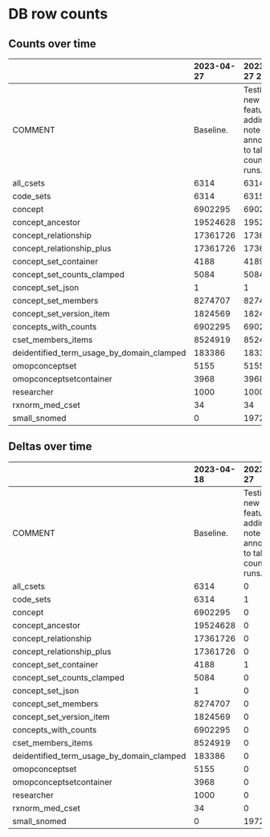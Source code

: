 # DB row counts
## Counts over time
|                                           | 2023-04-27   | 2023-04-27 2                                                         | 2023-05-02    |
|:------------------------------------------|:-------------|:---------------------------------------------------------------------|:--------------|
| COMMENT                                   | Baseline.    | Testing new feature of adding note annotations to table counts runs. | Did a backup. |
| all_csets                                 | 6314         | 6314                                                                 | 6314          |
| code_sets                                 | 6314         | 6315                                                                 | 6315          |
| concept                                   | 6902295      | 6902295                                                              | 6902295       |
| concept_ancestor                          | 19524628     | 19524628                                                             | 19524628      |
| concept_relationship                      | 17361726     | 17361726                                                             | 17361726      |
| concept_relationship_plus                 | 17361726     | 17361726                                                             | 17361726      |
| concept_set_container                     | 4188         | 4189                                                                 | 4189          |
| concept_set_counts_clamped                | 5084         | 5084                                                                 | 5084          |
| concept_set_json                          | 1            | 1                                                                    | 1             |
| concept_set_members                       | 8274707      | 8274707                                                              | 8274707       |
| concept_set_version_item                  | 1824569      | 1824569                                                              | 1824569       |
| concepts_with_counts                      | 6902295      | 6902295                                                              | 6902295       |
| cset_members_items                        | 8524919      | 8524919                                                              | 8524919       |
| deidentified_term_usage_by_domain_clamped | 183386       | 183386                                                               | 183386        |
| omopconceptset                            | 5155         | 5155                                                                 | 5155          |
| omopconceptsetcontainer                   | 3968         | 3968                                                                 | 3968          |
| researcher                                | 1000         | 1000                                                                 | 1000          |
| rxnorm_med_cset                           | 34           | 34                                                                   | 34            |
| small_snomed                              | 0            | 197214                                                               | 197214        |

## Deltas over time
|                                           | 2023-04-18   | 2023-04-27                                                           | 2023-05-02    |
|:------------------------------------------|:-------------|:---------------------------------------------------------------------|:--------------|
| COMMENT                                   | Baseline.    | Testing new feature of adding note annotations to table counts runs. | Did a backup. |
| all_csets                                 | 6314         | 0                                                                    | 0             |
| code_sets                                 | 6314         | 1                                                                    | 0             |
| concept                                   | 6902295      | 0                                                                    | 0             |
| concept_ancestor                          | 19524628     | 0                                                                    | 0             |
| concept_relationship                      | 17361726     | 0                                                                    | 0             |
| concept_relationship_plus                 | 17361726     | 0                                                                    | 0             |
| concept_set_container                     | 4188         | 1                                                                    | 0             |
| concept_set_counts_clamped                | 5084         | 0                                                                    | 0             |
| concept_set_json                          | 1            | 0                                                                    | 0             |
| concept_set_members                       | 8274707      | 0                                                                    | 0             |
| concept_set_version_item                  | 1824569      | 0                                                                    | 0             |
| concepts_with_counts                      | 6902295      | 0                                                                    | 0             |
| cset_members_items                        | 8524919      | 0                                                                    | 0             |
| deidentified_term_usage_by_domain_clamped | 183386       | 0                                                                    | 0             |
| omopconceptset                            | 5155         | 0                                                                    | 0             |
| omopconceptsetcontainer                   | 3968         | 0                                                                    | 0             |
| researcher                                | 1000         | 0                                                                    | 0             |
| rxnorm_med_cset                           | 34           | 0                                                                    | 0             |
| small_snomed                              | 0            | 197214                                                               | 0             |